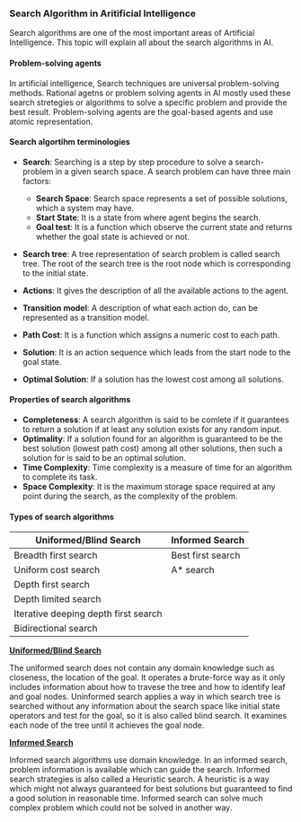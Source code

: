 ### Search Algorithm in Aritificial Intelligence

Search algorithms are one of the most important areas of Artificial Intelligence. This topic will explain all about the search algorithms in AI.

#### Problem-solving agents

In artificial intelligence, Search techniques are universal problem-solving methods. Rational agetns or problem solving agents in AI mostly used these search stretegies or algorithms to solve a specific problem and provide the best result. Problem-solving agents are the goal-based agents and use atomic representation.

#### Search algortihm terminologies
   
- **Search**: Searching is a step by step procedure to solve a search-problem in a given search space. A search problem can have three main factors:
    
    - **Search Space**: Search space represents a set of possible solutions, which a system may have.
    - **Start State**: It is a state from where agent begins the search.
    - **Goal test**: It is a function which observe the current state and returns whether the goal state is achieved or not.
    
- **Search tree**: A tree representation of search problem is called search tree. The root of the search tree is the root node which is corresponding to the initial state.
- **Actions**: It gives the description of all the available actions to the agent.
- **Transition model**: A description of what each action do, can be represented as a transition model.
- **Path Cost**: It is a function which assigns a numeric cost to each path.
- **Solution**: It is an action sequence which leads from the start node to the goal state.
- **Optimal Solution**: If a solution has the lowest cost among all solutions.

#### Properties of search algorithms

- **Completeness**: A search algorithm is said to be comlete if it guarantees to return a solution if at least any solution exists for any random input.
- **Optimality**: If a solution found for an algorithm is guaranteed to be the best solution (lowest path cost) among all other solutions, then such a solution for is said to be an optimal solution.
- **Time Complexity**: Time complexity is a measure of time for an algorithm to complete its task.
- **Space Complexity**: It is the maximum storage space required at any point during the search, as the complexity of the problem.

#### Types of search algorithms

| Uniformed/Blind Search               | Informed Search   | 
| ------------------------------------ | ----------------- |
| Breadth first search                 | Best first search |
| Uniform cost search                  | A* search         |
| Depth first search                   |                   |
| Depth limited search                 |                   |
| Iterative deeping depth first search |                   |
| Bidirectional search                 |                   |

[**Uniformed/Blind Search**](./uninformed.md)

The uniformed search does not contain any domain knowledge such as closeness, the location of the goal. It operates a brute-force way as it only includes information about how to travese the tree and how to identify leaf and goal nodes. Uninformed search applies a way in which search tree is searched without any information about the search space like initial state operators and test for the goal, so it is also called blind search. It examines each node of the tree until it achieves the goal node.

[**Informed Search**](./informed.md)

Informed search algorithms use domain knowledge. In an informed search, problem information is available which can guide the search. Informed search strategies is also called a Heuristic search. A heuristic is a way which might not always guaranteed for best solutions but guaranteed to find a good solution in reasonable time. Informed search can solve much complex problem which could not be solved in another way.